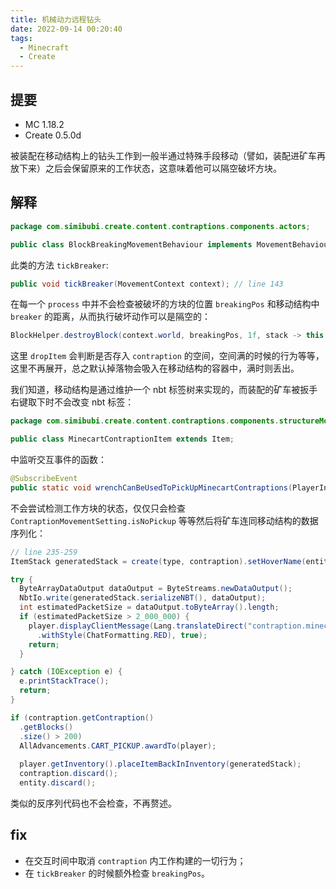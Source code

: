 ```yaml
---
title: 机械动力远程钻头
date: 2022-09-14 00:20:40
tags:
  - Minecraft
  - Create
---
```


## 提要

- MC 1.18.2
- Create 0.5.0d

被装配在移动结构上的钻头工作到一般半通过特殊手段移动（譬如，装配进矿车再放下来）之后会保留原来的工作状态，这意味着他可以隔空破坏方块。

## 解释

```java
package com.simibubi.create.content.contraptions.components.actors;

public class BlockBreakingMovementBehaviour implements MovementBehaviour;
```

此类的方法 `tickBreaker`:

```java
public void tickBreaker(MovementContext context); // line 143
```

在每一个 `process` 中并不会检查被破坏的方块的位置 `breakingPos` 和移动结构中 `breaker` 的距离，从而执行破坏动作可以是隔空的：

```java
BlockHelper.destroyBlock(context.world, breakingPos, 1f, stack -> this.dropItem(context, stack)); // line 200
```

这里 `dropItem` 会判断是否存入 `contraption` 的空间，空间满的时候的行为等等，这里不再展开，总之默认掉落物会吸入在移动结构的容器中，满时则丢出。

我们知道，移动结构是通过维护一个 nbt 标签树来实现的，而装配的矿车被扳手右键取下时不会改变 nbt 标签：

```java
package com.simibubi.create.content.contraptions.components.structureMovement.mounted;

public class MinecartContraptionItem extends Item;
```

中监听交互事件的函数：

```java
@SubscribeEvent
public static void wrenchCanBeUsedToPickUpMinecartContraptions(PlayerInteractEvent.EntityInteract event);
```

不会尝试检测工作方块的状态，仅仅只会检查 `ContraptionMovementSetting.isNoPickup` 等等然后将矿车连同移动结构的数据序列化：

```java
// line 235-259
ItemStack generatedStack = create(type, contraption).setHoverName(entity.getCustomName());

try {
  ByteArrayDataOutput dataOutput = ByteStreams.newDataOutput();
  NbtIo.write(generatedStack.serializeNBT(), dataOutput);
  int estimatedPacketSize = dataOutput.toByteArray().length;
  if (estimatedPacketSize > 2_000_000) {
    player.displayClientMessage(Lang.translateDirect("contraption.minecart_contraption_too_big")
      .withStyle(ChatFormatting.RED), true);
    return;
  }

} catch (IOException e) {
  e.printStackTrace();
  return;
}

if (contraption.getContraption()
  .getBlocks()
  .size() > 200)
  AllAdvancements.CART_PICKUP.awardTo(player);
    
  player.getInventory().placeItemBackInInventory(generatedStack);
  contraption.discard();
  entity.discard();
```

类似的反序列代码也不会检查，不再赘述。

## fix

- 在交互时间中取消 `contraption` 内工作构建的一切行为；
- 在 `tickBreaker` 的时候额外检查 `breakingPos`。